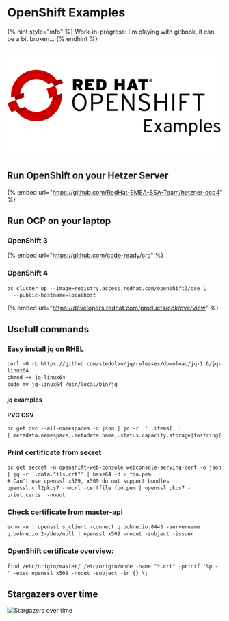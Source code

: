 # OpenShift Examples



{% hint style="info" %}
Work-in-progress: I'm playing with gitbook, it can be a bit broken...
{% endhint %}

![](.gitbook/assets/d6161780-e9e7-11e9-9865-0678be38bf7f.png)

## Run OpenShift on your Hetzer Server

{% embed url="https://github.com/RedHat-EMEA-SSA-Team/hetzner-ocp4" %}

## Run OCP on your laptop

### OpenShift 3

{% embed url="https://github.com/code-ready/crc" %}

### OpenShift 4

```text
oc cluster up --image=registry.access.redhat.com/openshift3/ose \
  --public-hostname=localhost
```

{% embed url="https://developers.redhat.com/products/cdk/overview" %}

## Usefull commands

### Easy install jq on RHEL

```text
curl -O -L https://github.com/stedolan/jq/releases/download/jq-1.6/jq-linux64
chmod +x jq-linux64
sudo mv jq-linux64 /usr/local/bin/jq
```

#### jq examples

**PVC CSV**

```text
oc get pvc --all-namespaces -o json | jq -r  ' .items[] |  [.metadata.namespace,.metadata.name,.status.capacity.storage|tostring]|@csv'
```

### Print certificate from secret

```text
oc get secret -n openshift-web-console webconsole-serving-cert -o json | jq -r '.data."tls.crt"' | base64 -d > foo.pem
# Can't use openssl x509, x509 do not support bundles
openssl crl2pkcs7 -nocrl -certfile foo.pem | openssl pkcs7 -print_certs  -noout
```

### Check certificate from master-api

```text
echo -n | openssl s_client -connect q.bohne.io:8443 -servername q.bohne.io 2>/dev/null | openssl x509 -noout -subject -issuer
```

### OpenShift certificate overview:

```text
find /etc/origin/master/ /etc/origin/node -name "*.crt" -printf '%p - ' -exec openssl x509 -noout -subject -in {} \;
```

## Stargazers over time

![Stargazers over time](https://starcharts.herokuapp.com/rbo/openshift-examples.svg)


